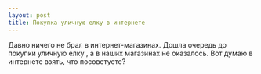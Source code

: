 ```yaml
---
layout: post 
title: Покупка уличную елку в интернете 
--- 
```

Давно ничего не брал в интернет-магазинах. Дошла очередь до покупки уличную елку , а в наших магазинах не оказалось. Вот думаю в интернете взять, что посоветуете?